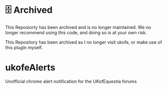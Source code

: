 # 🗄 Archived
This Reposiorty has been archived and is no longer maintained.
We no longer recommend using this code, and doing so is at your own risk.

This Repository has been archived as I no longer visit ukofe, or make use of this plugin myself.


ukofeAlerts
===========

Unofficial chrome alert notification for the UKofEquestia forums
